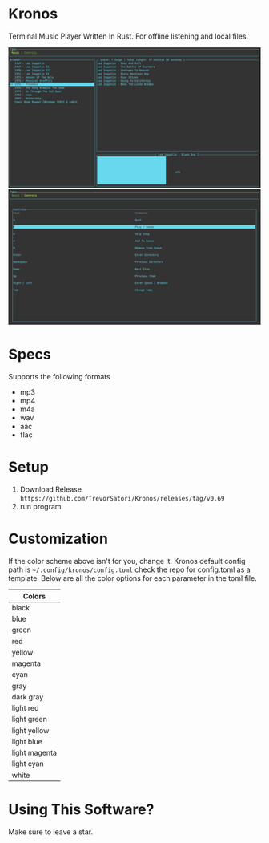 # Kronos
Terminal Music Player Written In Rust. For offline listening and local files.

![Music](assets/music_tab.png?raw=true)
![Controls](assets/controls_tab.png?raw=true)


# Specs 

Supports the following formats

+ mp3
+ mp4
+ m4a 
+ wav
+ aac
+ flac

# Setup

1. Download Release 
``
    https://github.com/TrevorSatori/Kronos/releases/tag/v0.69
``
2. run program

# Customization

If the color scheme above isn't for you, change it. Kronos default config path is
``
    ~/.config/kronos/config.toml
``
check the repo for config.toml as a template. Below are all the color options for each parameter in the toml file. 

Colors | 
--- | 
black |
blue |
green |
red |
yellow | 
magenta | 
cyan |
gray |
dark gray |
light red | 
light green |
light yellow | 
light blue | 
light magenta |
light cyan | 
white |
                        
# Using This Software?
Make sure to leave a star.




